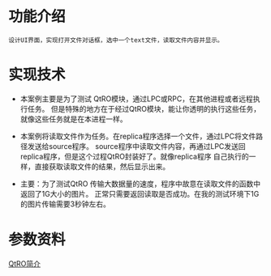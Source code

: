 
# 功能介绍
	设计UI界面，实现打开文件对话框，选中一个text文件，读取文件内容并显示。
	
# 实现技术
	
- 本案例主要是为了测试 QtRO模块，通过LPC或RPC，在其他进程或者远程执行任务。
	但是特殊的地方在于经过QtRO模块，能让你透明的执行这些任务，就像这些任务就是在本进程一样。
	
- 本案例将读取文件作为任务。在replica程序选择一个文件，通过LPC将文件路径发送给source程序。
	source程序中读取文件内容，再通过LPC发送回replica程序，但是这个过程QtRO封装好了。就像replica程序
	自己执行的一样，直接获取读取文件的结果，然后显示出来。
	
- 主要：为了测试QtRO 传输大数据量的速度，程序中故意在读取文件的函数中返回了1G大小的图片。
	正常只需要返回读取是否成功。在我的测试环境下1G的图片传输需要3秒钟左右。
	
	
# 参数资料
[QtRO简介](https://zhuanlan.zhihu.com/p/36501814)
	
	